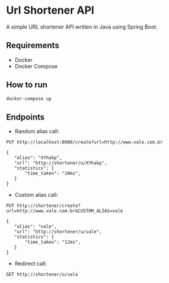 # Url Shortener API

A simple URL shortener API written in Java using Spring Boot.

## Requirements
- Docker
- Docker Compose

## How to run
```sh
docker-compose up
```

## Endpoints
* Random alias call:

```
PUT http://localhost:8080/create?url=http://www.vale.com.br

{
   "alias": "XYhakp",
   "url": "http://shortener/u/XYhakp",
   "statistics": {
       "time_taken": "10ms",
   }
}
```

* Custom alias call:
```
PUT http://shortener/create?url=http://www.vale.com.br&CUSTOM_ALIAS=vale

{
   "alias": "vale",
   "url": "http://shortener/u/vale",
   "statistics": {
       "time_taken": "12ms",
   }
}
```

* Redirect call:
```
GET http://shortener/u/vale
```

